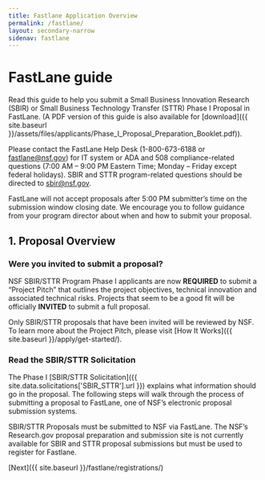 ```yaml
---
title: Fastlane Application Overview
permalink: /fastlane/
layout: secondary-narrow
sidenav: fastlane
---
```

# FastLane guide

Read this guide to help you submit a Small Business Innovation Research (SBIR) or Small Business Technology Transfer (STTR) Phase I Proposal in FastLane. (A PDF version of this guide is also available for [download]({{ site.baseurl }}/assets/files/applicants/Phase_I_Proposal_Preparation_Booklet.pdf)).

Please contact the FastLane Help Desk (1-800-673-6188 or [fastlane@nsf.gov](mailto:fastlane@nsf.gov)) for IT system or ADA and 508 compliance-related questions (7:00 AM – 9:00 PM Eastern Time; Monday – Friday except federal holidays). SBIR and STTR program-related questions should be directed to [sbir@nsf.gov](mailto:sbir@nsf.gov).  

FastLane will not accept proposals after 5:00 PM submitter’s time on the submission window closing date. We encourage you to follow guidance from your program director about when and how to submit your proposal.

## 1. Proposal Overview

### Were you invited to submit a proposal?

NSF SBIR/STTR Program Phase I applicants are now **REQUIRED** to submit a “Project Pitch” that outlines the project objectives, technical innovation and associated technical risks. Projects that seem to be a good fit will be officially **INVITED** to submit a full proposal. 

Only SBIR/STTR proposals that have been invited will be reviewed by NSF. To learn more about the Project Pitch, please visit [How It Works]({{ site.baseurl }}/apply/get-started/). 

### Read the SBIR/STTR Solicitation

The Phase I [SBIR/STTR Solicitation]({{ site.data.solicitations['SBIR_STTR'].url }}) explains what information should go in the proposal. The following steps will walk through the process of submitting a proposal to FastLane, one of NSF’s electronic proposal submission systems.

SBIR/STTR Proposals must be submitted to NSF via FastLane. The NSF’s Research.gov proposal preparation and submission site is not currently available for SBIR and STTR proposal submissions but must be used to register for Fastlane.  

[Next]({{ site.baseurl }}/fastlane/registrations/)
